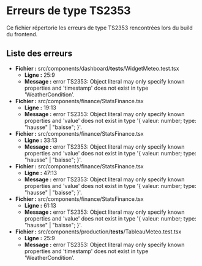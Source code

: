 # Erreurs de type TS2353

Ce fichier répertorie les erreurs de type TS2353 rencontrées lors du build du frontend.

## Liste des erreurs

-   **Fichier :** src/components/dashboard/__tests__/WidgetMeteo.test.tsx
    -   **Ligne :** 25:9
    -   **Message :** error TS2353: Object literal may only specify known properties and 'timestamp' does not exist in type 'WeatherCondition'.
-   **Fichier :** src/components/finance/StatsFinance.tsx
    -   **Ligne :** 19:13
    -   **Message :** error TS2353: Object literal may only specify known properties and 'value' does not exist in type '{ valeur: number; type: "hausse" | "baisse"; }'.
-   **Fichier :** src/components/finance/StatsFinance.tsx
    -   **Ligne :** 33:13
    -   **Message :** error TS2353: Object literal may only specify known properties and 'value' does not exist in type '{ valeur: number; type: "hausse" | "baisse"; }'.
-   **Fichier :** src/components/finance/StatsFinance.tsx
    -   **Ligne :** 47:13
    -   **Message :** error TS2353: Object literal may only specify known properties and 'value' does not exist in type '{ valeur: number; type: "hausse" | "baisse"; }'.
-   **Fichier :** src/components/finance/StatsFinance.tsx
    -   **Ligne :** 61:13
    -   **Message :** error TS2353: Object literal may only specify known properties and 'value' does not exist in type '{ valeur: number; type: "hausse" | "baisse"; }'.
-   **Fichier :** src/components/production/__tests__/TableauMeteo.test.tsx
    -   **Ligne :** 25:9
    -   **Message :** error TS2353: Object literal may only specify known properties and 'timestamp' does not exist in type 'WeatherCondition'.
